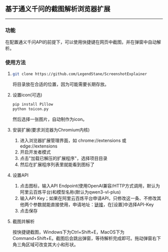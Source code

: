 ## 基于通义千问的截图解析浏览器扩展

---

### 功能

在配置通义千问API的前提下，可以使用快捷键在网页中截图，并在弹窗中自动解析。

### 使用方法

1. ```bash
   git clone https://github.com/LegendStane/ScreenshotExplainer
   ```

   将目录放在合适的位置，因为可能需要长期存放。

2. 设置icon(可选)

   ```bash
   pip install Pillow
   python toicon.py
   ```

   然后选择一张图片，自动制作为icon。

3. 安装扩展(要求浏览器为Chromium内核)

   1. 进入浏览器扩展管理界面，如 chrome://extensions 或 edge://extensions
   2. 开启开发者模式
   3. 点击"加载已解压的扩展程序"，选择项目目录
   4. 然后在扩展程序列表里就能看到图标了

4. 设置API

   1. 点击图标，输入API Endpoint(使用OpenAI兼容/HTTP方式调用，默认为阿里云百炼平台)和模型名称(默认为qwen3-vl-plus)
   2. 输入API Key；如果在阿里云百炼平台申请API，只修改这一条、不修改其他两个参数就能直接使用，申请地址：[链接](https://bailian.console.aliyun.com/)，在[设置]中选择API-Key
   3. 点击保存

5. 截图并解析

   按快捷键截图，Windows下为Ctrl+Shift+E，MacOS下为Command+Shift+E。截图后会跳出弹窗，等待解析完成即可。拖动弹窗右下角三角区域可改变其大小和形状。

